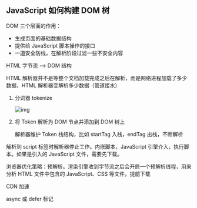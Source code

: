 ## JavaScript 如何构建 DOM 树

DOM 三个层面的作用：

- 生成页面的基础数据结构
- 提供给 JavaScript 脚本操作的接口
- 一道安全防线，在解析阶段过滤一些不安全内容

HTML 字节流 --> DOM 结构

HTML 解析器并不是等整个文档加载完成之后在解析，而是网络进程加载了多少数据，HTML 解析器变解析多少数据（管道接水）

1. 分词器 tokenize

   ![img](https://static001.geekbang.org/resource/image/b1/ac/b16d2fbb77e12e376ac0d7edec20ceac.png?wh=1142*151)

2. 将 Token 解析为 DOM 节点并添加到 DOM 树上

   解析器维护 Token 栈结构，比如 startTag 入栈，endTag 出栈，不断解析

解析到 script 标签时解析器停止工作。内嵌脚本，JavaScript 引擎介入，执行脚本。如果是引入的 JavaScript 文件，需要先下载。

浏览器优化策略：预解析。渲染引擎收到字节流之后会开启一个预解析线程，用来分析 HTML 文件中包含的 JavaScript、CSS 等文件，提前下载

CDN 加速

async 或 defer 标记